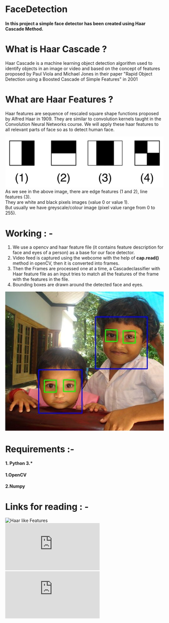 # FaceDetection
#### In this project a simple face detector has been created using Haar Cascade Method.

# What is Haar Cascade ?
Haar Cascade is a machine learning object detection algorithm used to identify objects in an image or video and 
based on the concept of features proposed by Paul Viola and Michael Jones in their paper "Rapid Object Detection using a Boosted Cascade of Simple Features" in 2001

# What are Haar Features ?
Haar features are sequence of rescaled square shape functions proposed by Alfred Haar in 1909. They are similar to convolution kernels 
taught in the Convolution Neural Networks course. We will apply these haar features to all relevant parts of face so as to detect human face.  

![Haar Feature](https://github.com/Knightfire1998/FaceDetection/blob/master/haar.png?raw=true)  
As we see in the above image, there are edge features (1 and 2), line features (3).  
They are white and black pixels images (value 0 or value 1).  
But usually we have greyscale/colour image (pixel value range from 0 to 255).  

# Working : -
1. We use a opencv and haar feature file (it contains feature description for face and eyes of a person) as a base for our face detector.
2. Video feed is captured using the webcome with the help of **cap.read()** method in openCV, then it is converted into frames.
3. Then the Frames are processed one at a time, a Cascadeclassifier with Haar feature file as an input tries to match all the features of the frame with the features in the file.
4. Bounding boxes are drawn around the detected face and eyes.

![Face Detection](https://github.com/Knightfire1998/FaceDetection/blob/master/face.jpg?raw=true)  

# Requirements :-
#### 1. Python 3.*  
#### 1.OpenCV  
#### 2.Numpy  

# Links for reading : -
![Haar like Features](https://en.wikipedia.org/wiki/Haar-like_feature)  
![Cascade Classifier](https://docs.opencv.org/3.4/db/d28/tutorial_cascade_classifier.html)  
![Face Detection using Haar like Features](https://opencv-python-tutroals.readthedocs.io/en/latest/py_tutorials/py_objdetect/py_face_detection/py_face_detection.html)
